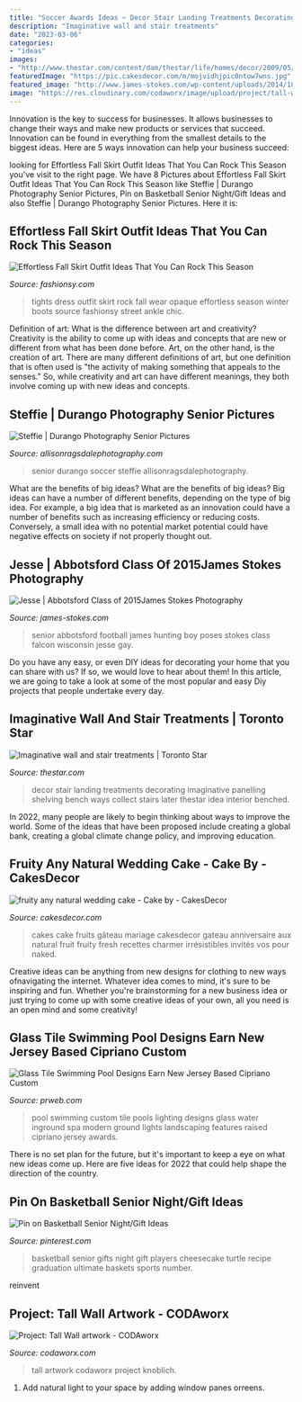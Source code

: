 ```yaml
---
title: "Soccer Awards Ideas ~ Decor Stair Landing Treatments Decorating Imaginative Panelling Shelving Bench Ways Collect Stairs Later Thestar Idea Interior Benched"
description: "Imaginative wall and stair treatments"
date: "2023-03-06"
categories:
- "ideas"
images:
- "http://www.thestar.com/content/dam/thestar/life/homes/decor/2009/05/13/imaginative_wall_and_stair_treatments/traditionaltailored.jpeg"
featuredImage: "https://pic.cakesdecor.com/m/mojvidhjpic0ntow7wns.jpg"
featured_image: "http://www.james-stokes.com/wp-content/uploads/2014/10/abbotsford-high-school-senior-falcon-football-hunting-senior-photos-34-338x507.jpg"
image: "https://res.cloudinary.com/codaworx/image/upload/project/tall-wall-artwork.jpg"
---
```



Innovation is the key to success for businesses. It allows businesses to change their ways and make new products or services that succeed. Innovation can be found in everything from the smallest details to the biggest ideas. Here are 5 ways innovation can help your business succeed: 

	

		
looking for Effortless Fall Skirt Outfit Ideas That You Can Rock This Season you've visit to the right page. We have 8 Pictures about Effortless Fall Skirt Outfit Ideas That You Can Rock This Season like Steffie | Durango Photography Senior Pictures, Pin on Basketball Senior Night/Gift Ideas and also Steffie | Durango Photography Senior Pictures. Here it is:
		
    
## Effortless Fall Skirt Outfit Ideas That You Can Rock This Season

<img loading=lazy src="http://fashionsy.com/wp-content/uploads/2017/09/fall-outfit-8.jpg" onerror="this.onerror=null;this.src='https://tse1.mm.bing.net/th?id=OIP.yzUodEA6iHXYKRrYL8wp5QHaLH&amp;pid=15.1';" alt="Effortless Fall Skirt Outfit Ideas That You Can Rock This Season">

_Source: fashionsy.com_

>tights dress outfit skirt rock fall wear opaque effortless season winter boots source fashionsy street ankle chic. 

	

Definition of art: What is the difference between art and creativity?
Creativity is the ability to come up with ideas and concepts that are new or different from what has been done before. Art, on the other hand, is the creation of art. There are many different definitions of art, but one definition that is often used is "the activity of making something that appeals to the senses." So, while creativity and art can have different meanings, they both involve coming up with new ideas and concepts.

    
## Steffie | Durango Photography Senior Pictures

<img loading=lazy src="https://allisonragsdalephotography.com/wp-content/uploads/2013/05/allisonragsdalephotography-11.jpg" onerror="this.onerror=null;this.src='https://tse3.mm.bing.net/th?id=OIP.ZEzp4iK0rZP84jD_ZeQsTAHaLI&amp;pid=15.1';" alt="Steffie | Durango Photography Senior Pictures">

_Source: allisonragsdalephotography.com_

>senior durango soccer steffie allisonragsdalephotography. 

	

What are the benefits of big ideas?
What are the benefits of big ideas? Big ideas can have a number of different benefits, depending on the type of big idea. For example, a big idea that is marketed as an innovation could have a number of benefits such as increasing efficiency or reducing costs. Conversely, a small idea with no potential market potential could have negative effects on society if not properly thought out.

    
## Jesse | Abbotsford Class Of 2015James Stokes Photography

<img loading=lazy src="http://www.james-stokes.com/wp-content/uploads/2014/10/abbotsford-high-school-senior-falcon-football-hunting-senior-photos-34-338x507.jpg" onerror="this.onerror=null;this.src='https://tse1.mm.bing.net/th?id=OIP.QkWrO9Qc3W6WD-zhMZaItgAAAA&amp;pid=15.1';" alt="Jesse | Abbotsford Class of 2015James Stokes Photography">

_Source: james-stokes.com_

>senior abbotsford football james hunting boy poses stokes class falcon wisconsin jesse gay. 

	

Do you have any easy, or even DIY ideas for decorating your home that you can share with us? If so, we would love to hear about them! In this article, we are going to take a look at some of the most popular and easy Diy projects that people undertake every day.

    
## Imaginative Wall And Stair Treatments | Toronto Star

<img loading=lazy src="http://www.thestar.com/content/dam/thestar/life/homes/decor/2009/05/13/imaginative_wall_and_stair_treatments/traditionaltailored.jpeg" onerror="this.onerror=null;this.src='https://tse1.mm.bing.net/th?id=OIP.t3YJ8JdYzYbrzdDCs5ZQewHaLG&amp;pid=15.1';" alt="Imaginative wall and stair treatments | Toronto Star">

_Source: thestar.com_

>decor stair landing treatments decorating imaginative panelling shelving bench ways collect stairs later thestar idea interior benched. 

	

In 2022, many people are likely to begin thinking about ways to improve the world. Some of the ideas that have been proposed include creating a global bank, creating a global climate change policy, and improving education.

    
## Fruity Any Natural Wedding Cake - Cake By - CakesDecor

<img loading=lazy src="https://pic.cakesdecor.com/m/mojvidhjpic0ntow7wns.jpg" onerror="this.onerror=null;this.src='https://tse1.mm.bing.net/th?id=OIP.P_Vmu2w6F3tmhG2sjA7FNwHaK6&amp;pid=15.1';" alt="fruity any natural wedding cake - Cake by - CakesDecor">

_Source: cakesdecor.com_

>cakes cake fruits gâteau mariage cakesdecor gateau anniversaire aux natural fruit fruity fresh recettes charmer irrésistibles invités vos pour naked. 

	

Creative ideas can be anything from new designs for clothing to new ways ofnavigating the internet. Whatever idea comes to mind, it's sure to be inspiring and fun. Whether you're brainstorming for a new business idea or just trying to come up with some creative ideas of your own, all you need is an open mind and some creativity!

    
## Glass Tile Swimming Pool Designs Earn New Jersey Based Cipriano Custom

<img loading=lazy src="http://ww1.prweb.com/prfiles/2010/11/15/278217/fiberopticwaterwalllighting.jpg" onerror="this.onerror=null;this.src='https://tse3.mm.bing.net/th?id=OIP.36UMbp9-1wP023LPgCS00AHaE8&amp;pid=15.1';" alt="Glass Tile Swimming Pool Designs Earn New Jersey Based Cipriano Custom">

_Source: prweb.com_

>pool swimming custom tile pools lighting designs glass water inground spa modern ground lights landscaping features raised cipriano jersey awards. 

	

There is no set plan for the future, but it's important to keep a eye on what new ideas come up. Here are five ideas for 2022 that could help shape the direction of the country.

    
## Pin On Basketball Senior Night/Gift Ideas

<img loading=lazy src="https://i.pinimg.com/736x/0b/d6/d7/0bd6d71025c9aa9c115c06f8a07c5af7--basketball.jpg" onerror="this.onerror=null;this.src='https://tse2.mm.bing.net/th?id=OIP.krHCk8hYo4y-6o1XO5OwdQHaJ3&amp;pid=15.1';" alt="Pin on Basketball Senior Night/Gift Ideas">

_Source: pinterest.com_

>basketball senior gifts night gift players cheesecake turtle recipe graduation ultimate baskets sports number. 

	

reinvent

    
## Project: Tall Wall Artwork - CODAworx

<img loading=lazy src="https://res.cloudinary.com/codaworx/image/upload/project/tall-wall-artwork.jpg" onerror="this.onerror=null;this.src='https://tse4.mm.bing.net/th?id=OIP.BhCz9YdqVFLrQNK1eZwzywHaJ4&amp;pid=15.1';" alt="Project: Tall Wall artwork - CODAworx">

_Source: codaworx.com_

>tall artwork codaworx project knoblich. 

	

1. Add natural light to your space by adding window panes orreens.

